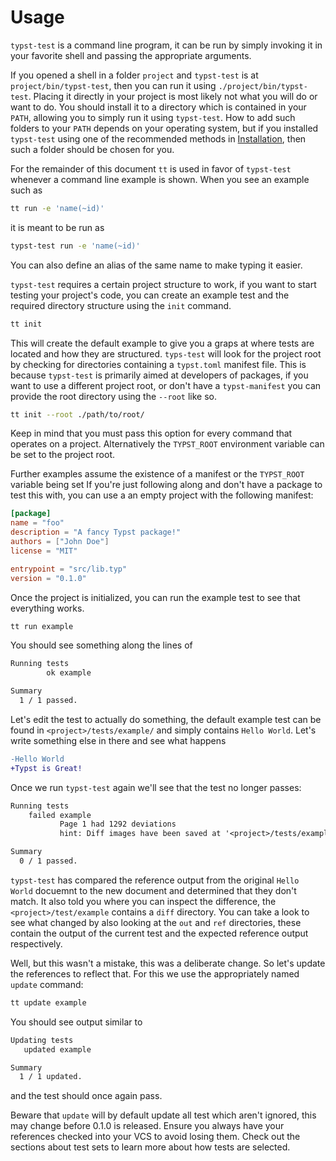 # Usage
`typst-test` is a command line program, it can be run by simply invoking it in your favorite shell and passing the appropriate arguments.

If you opened a shell in a folder `project` and `typst-test` is at `project/bin/typst-test`, then you can run it using `./project/bin/typst-test`.
Placing it directly in your project is most likely not what you will do or want to do.
You should install it to a directory which is contained in your `PATH`, allowing you to simply run it using `typst-test`.
How to add such folders to your `PATH` depends on your operating system, but if you installed `typst-test` using one of the recommended methods in [Installation](.install.md), then such a folder should be chosen for you.

<div class="warning">

For the remainder of this document `tt` is used in favor of `typst-test` whenever a command line example is shown.
When you see an example such as
```bash
tt run -e 'name(~id)'
```
it is meant to be run as
```bash
typst-test run -e 'name(~id)'
```

You can also define an alias of the same name to make typing it easier.

</div>

`typst-test` requires a certain project structure to work, if you want to start testing your project's code, you can create an example test and the required directory structure using the `init` command.

```bash
tt init
```

This will create the default example to give you a graps at where tests are located and how they are structured.
`typs-test` will look for the project root by checking for directories containing a `typst.toml` manifest file.
This is because `typst-test` is primarily aimed at developers of packages, if you want to use a different project root, or don't have a `typst-manifest` you can provide the root directory using the `--root` like so.

```bash
tt init --root ./path/to/root/
```

Keep in mind that you must pass this option for every command that operates on a project.
Alternatively the `TYPST_ROOT` environment variable can be set to the project root.

Further examples assume the existence of a manifest or the `TYPST_ROOT` variable being set
If you're just following along and don't have a package to test this with, you can use a an empty project with the following manifest:

```toml
[package]
name = "foo"
description = "A fancy Typst package!"
authors = ["John Doe"]
license = "MIT"

entrypoint = "src/lib.typ"
version = "0.1.0"
```

Once the project is initialized, you can run the example test to see that everything works.

```bash
tt run example
```

You should see something along the lines of

```txt
Running tests
        ok example

Summary
  1 / 1 passed.
```

Let's edit the test to actually do something, the default example test can be found in `<project>/tests/example/` and simply contains `Hello World`.
Let's write something else in there and see what happens
```diff
-Hello World
+Typst is Great!
```

Once we run `typst-test` again we'll see that the test no longer passes:

```txt
Running tests
    failed example
           Page 1 had 1292 deviations
           hint: Diff images have been saved at '<project>/tests/example/diff'

Summary
  0 / 1 passed.
```

`typst-test` has compared the reference output from the original `Hello World` docuemnt to the new document and determined that they don't match.
It also told you where you can inspect the difference, the `<project>/test/example` contains a `diff` directory.
You can take a look to see what changed by also looking at the `out` and `ref` directories, these contain the output of the current test and the expected reference output respectively.

Well, but this wasn't a mistake, this was a deliberate change.
So let's update the references to reflect that.
For this we use the appropriately named `update` command:

```bash
tt update example
```

You should see output similar to

```txt
Updating tests
   updated example

Summary
  1 / 1 updated.
```

and the test should once again pass.

<div class="warning">

Beware that `update` will by default update all test which aren't ignored, this may change before 0.1.0 is released.
Ensure you always have your references checked into your VCS to avoid losing them.
Check out the sections about test sets to learn more about how tests are selected.

</div>

